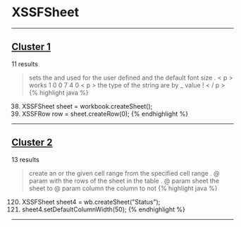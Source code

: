 # XSSFSheet

***

## [Cluster 1](./1)
11 results
> sets the and used for the user defined and the default font size . < p > works 1 0 0 7 4 0 < p > the type of the string are by _ value ! < / p > 
{% highlight java %}
38. XSSFSheet sheet = workbook.createSheet();
39. XSSFRow row = sheet.createRow(0);
{% endhighlight %}

***

## [Cluster 2](./2)
13 results
> create an or the given cell range from the specified cell range . @ param with the rows of the sheet in the table . @ param sheet the sheet to @ param column the column to not 
{% highlight java %}
120. XSSFSheet sheet4 = wb.createSheet("Status");
121. sheet4.setDefaultColumnWidth(50);
{% endhighlight %}

***

